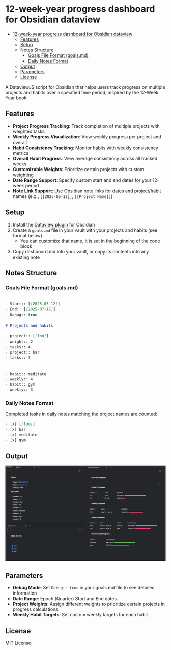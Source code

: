 # 12-week-year progress dashboard for Obsidian dataview

- [12-week-year progress dashboard for Obsidian dataview](#12-week-year-progress-dashboard-for-obsidian-dataview)
  - [Features](#features)
  - [Setup](#setup)
  - [Notes Structure](#notes-structure)
    - [Goals File Format (goals.md)](#goals-file-format-goalsmd)
    - [Daily Notes Format](#daily-notes-format)
  - [Output](#output)
  - [Parameters](#parameters)
  - [License](#license)

A DataviewJS script for Obsidian that helps users track progress on multiple projects and habits over a specified time period, inspired by the 12-Week Year book.

## Features

- **Project Progress Tracking**: Track completion of multiple projects with weighted tasks
- **Weekly Progress Visualization**: View weekly progress per project and overall
- **Habit Consistency Tracking**: Monitor habits with weekly consistency metrics
- **Overall Habit Progress**: View average consistency across all tracked weeks
- **Customizable Weights**: Prioritize certain projects with custom weighting
- **Date Range Support**: Specify custom start and end dates for your 12-week period
- **Note Link Support**: Use Obsidian note links for dates and project/habit names (e.g., `[[2025-05-12]]`, `[[Project Name]]`)

## Setup

1. Install the [Dataview plugin](https://github.com/blacksmithgu/obsidian-dataview) for Obsidian
2. Create a `goals.md` file in your vault with your projects and habits (see format below)
   - You can customixe that name, it is set in the beginning of the code block
3. Copy dashboard.md into your vault, or copy its contents into any existing note

## Notes Structure

### Goals File Format (goals.md)

```markdown

- Start:: [[2025-05-12]]
- End:: [[2025-07-17]]
- Debug:: true

# Projects and habits

- project:: [[foo]]
- weight:: 2
- tasks:: 4
- project:: bar
- tasks:: 7


- habit:: meditate
- weekly:: 4
- habit:: gym
- weekly:: 3
```

### Daily Notes Format

Completed tasks in daily notes matching the project names are counted:

```markdown
- [x] [[foo]]
- [x] bar
- [x] meditate
- [x] gym
```

## Output

![dashboard](/doc/dashboard_example.png)

## Parameters

- **Debug Mode**: Set `Debug:: true` in your goals.md file to see detailed information
- **Date Range**: Epoch (Quarter) Start and End dates.
- **Project Weights**: Assign different weights to prioritize certain projects in progress calculations
- **Weekly Habit Targets**: Set custom weekly targets for each habit

## License

MIT License.
